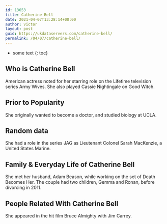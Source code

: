 ```yaml
---
id: 13653
title: Catherine Bell
date: 2021-04-07T13:28:14+00:00
author: victor
layout: post
guid: https://ukdataservers.com/catherine-bell/
permalink: /04/07/catherine-bell/
---
```


* some text
{: toc}


## Who is Catherine Bell



American actress noted for her starring role on the Lifetime television series Army Wives. She also played Cassie Nightingale on Good Witch.

                
                
                
## Prior to Popularity



She originally wanted to become a doctor, and studied biology at UCLA.

                
                
                
## Random data



She had a role in the series JAG as Lieutenant Colonel Sarah MacKenzie, a United States Marine.

                
                
                
## Family & Everyday Life of Catherine Bell



She met her husband, Adam Beason, while working on the set of Death Becomes Her. The couple had two children, Gemma and Ronan, before divorcing in 2011.

                
                
                
## People Related With Catherine Bell



She appeared in the hit film Bruce Almighty with Jim Carrey.

                
              
            
          
          
          